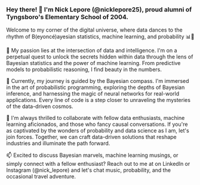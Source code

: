 ### Hey there! 👋 I'm Nick Lepore (@nicklepore25), proud alumni of Tyngsboro's Elementary School of 2004. 

Welcome to my corner of the digital universe, where data dances to the rhythm of B(eyoncé)ayesian statistics, machine learning, and probability 📊🤖

👀 My passion lies at the intersection of data and intelligence. I'm on a perpetual quest to unlock the secrets hidden within data through the  lens of Bayesian statistics and the power of machine learning. From predictive models to probabilistic reasoning, I find beauty in the numbers.

🌱 Currently, my journey is guided by the Bayesian compass. I'm immersed in the art of probabilistic programming, exploring the depths of Bayesian inference, 
and harnessing the magic of neural networks for real-world applications. Every line of code is a step closer to unraveling the mysteries of the data-driven cosmos.

💞️ I'm always thrilled to collaborate with fellow data enthusiasts, machine learning aficionados, 
and those who fancy causal conversations. If you're as captivated by the wonders of probability and data science as I am, let's join forces. 
Together, we can craft data-driven solutions that reshape industries and illuminate the path forward.

📫 Excited to discuss Bayesian marvels, machine learning musings, or simply connect with a fellow enthusiast? 
Reach out to me at on LinkedIn or Instagram (@nick_lepore) and let's chat music, probability, and the occasional travel adventure. 

<!---
nicklepore25/nicklepore25 is a ✨ special ✨ repository because its `README.md` (this file) appears on your GitHub profile.
You can click the Preview link to take a look at your changes.
--->
